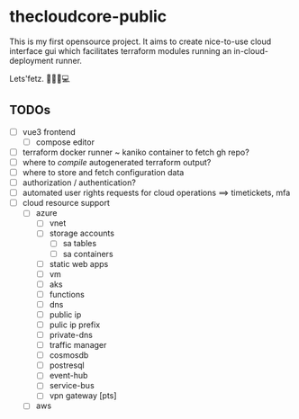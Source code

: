# thecloudcore-public
This is my first opensource project. It aims to create nice-to-use cloud interface gui which facilitates terraform modules running an in-cloud-deployment runner.


Lets'fetz.
🚀👨‍🚀💻


## TODOs

- [ ] vue3 frontend
  - [ ] compose editor
- [ ] terraform docker runner \~ kaniko container to fetch gh repo?
- [ ] where to *compile* autogenerated terraform output?
- [ ] where to store and fetch configuration data
- [ ] authorization / authentication?
- [ ] automated user rights requests for cloud operations ==> timetickets, mfa
- [ ] cloud resource support
  - [ ] azure
    - [ ] vnet
    - [ ] storage accounts
      - [ ] sa tables
      - [ ] sa containers
    - [ ] static web apps
    - [ ] vm
    - [ ] aks
    - [ ] functions
    - [ ] dns
    - [ ] public ip
    - [ ] pulic ip prefix
    - [ ] private-dns
    - [ ] traffic manager
    - [ ] cosmosdb
    - [ ] postresql
    - [ ] event-hub
    - [ ] service-bus
    - [ ] vpn gateway \[pts\]
  - [ ] aws
